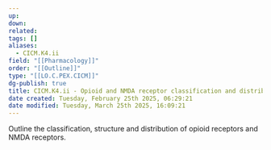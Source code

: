 ```yaml
---
up: 
down: 
related: 
tags: []
aliases:
  - CICM.K4.ii
field: "[[Pharmacology]]"
order: "[[Outline]]"
type: "[[LO.C.PEX.CICM]]"
dg-publish: true
title: CICM.K4.ii - Opioid and NMDA receptor classification and distribution
date created: Tuesday, February 25th 2025, 06:29:21
date modified: Tuesday, March 25th 2025, 16:09:21
---
```


Outline the classification, structure and distribution of opioid receptors and NMDA receptors.
